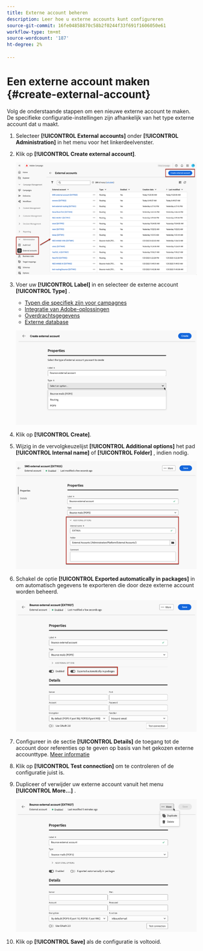 ```yaml
---
title: Externe account beheren
description: Leer hoe u externe accounts kunt configureren
source-git-commit: 16fe04858870c58b2f0244f33f691f1606050e61
workflow-type: tm+mt
source-wordcount: '187'
ht-degree: 2%

---
```


# Een externe account maken {#create-external-account}

Volg de onderstaande stappen om een nieuwe externe account te maken. De specifieke configuratie-instellingen zijn afhankelijk van het type externe account dat u maakt.

1. Selecteer **[!UICONTROL External accounts]** onder **[!UICONTROL Administration]** in het menu voor het linkerdeelvenster.

1. Klik op **[!UICONTROL Create external account]**.

   ![ Schermschot die de optie toont om een externe rekening in het Gebruikersinterface van het Web tot stand te brengen.](assets/external_account_create_1.png)

1. Voer uw **[!UICONTROL Label]** in en selecteer de externe account **[!UICONTROL Type]** .

   * [Typen die specifiek zijn voor campagnes](external-account.md)
   * [Integratie van Adobe-oplossingen](integration-external-account.md)
   * [Overdrachtsgegevens](transfer-external-account.md)
   * [Externe database](external-account-database.md)

   ![ Schermafbeelding die gebieden tonen voor het ingaan van het etiket en het selecteren van het externe accounttype.](assets/external_account_create_2.png)

1. Klik op **[!UICONTROL Create]**.

1. Wijzig in de vervolgkeuzelijst **[!UICONTROL Additional options]** het pad **[!UICONTROL Internal name]** of **[!UICONTROL Folder]** , indien nodig.

   ![ Screenshot die extra opties voor interne naam en de configuratie van de omslagweg toont.](assets/external_account_create_3.png)

1. Schakel de optie **[!UICONTROL Exported automatically in packages]** in om automatisch gegevens te exporteren die door deze externe account worden beheerd. <!--Exported where??-->

   ![ Schermafbeelding die de optie toont om automatische export in pakketten toe te laten.](assets/external_account_create_exported.png)

1. Configureer in de sectie **[!UICONTROL Details]** de toegang tot de account door referenties op te geven op basis van het gekozen externe accounttype. [Meer informatie](#bounce)

1. Klik op **[!UICONTROL Test connection]** om te controleren of de configuratie juist is.

1. Dupliceer of verwijder uw externe account vanuit het menu **[!UICONTROL More...]** .

   ![ Schermschot die het Meer menu met opties toont om de externe rekening te dupliceren of te schrappen.](assets/external_account_create_4.png)

1. Klik op **[!UICONTROL Save]** als de configuratie is voltooid.
